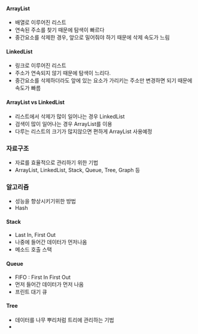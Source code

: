 #### ArrayList

- 배열로 이루어진 리스트
- 연속된 주소를 찾기 때문에 탐색이 빠르다
- 중간요소를 삭제한 경우, 앞으로 밀어줘야 하기 때문에 삭제 속도가 느림

#### LinkedList

- 링크로 이루어진 리스트
- 주소가 연속되지 않기 때문에 탐색이 느리다.
- 중간요소를 삭제하더라도 앞에 있는 요소가 가리키는 주소만 변경하면 되기 때문에 속도가 빠름





#### ArrayList vs LinkedList

- 리스트에서 삭제가 많이 일어나는 경우 LinkedList
- 검색이 많이 일어나는 경우 ArrayList를 이용
- 다루는 리스트의 크기가 많지않으면 편하게 ArrayList  사용예정



### 자료구조

- 자료를 효율적으로 관리하기 위한 기법
- ArrayList, LinkedList, Stack, Queue, Tree, Graph 등



### 알고리즘

- 성능을 향상시키기위한 방법
- Hash





#### Stack

- Last In, First Out
- 나중에 들어간 데이터가 먼저나옴
- 메소드 호출 스택



#### Queue

-  FIFO : First In First Out
- 먼저 들어간 데이터가 먼저 나옴
- 프린트 대기 큐



#### Tree

- 데이터를 나무 뿌리처럼 트리에 관리하는 기법
- 
